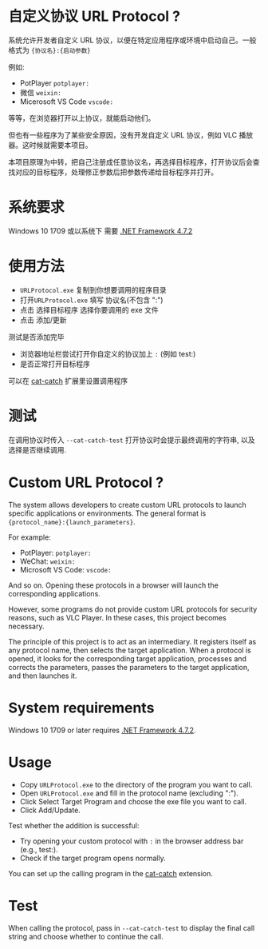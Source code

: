 # 自定义协议 URL Protocol ?

系统允许开发者自定义 URL 协议，以便在特定应用程序或环境中启动自己。一般格式为 `{协议名}:{启动参数}`

例如:

- PotPlayer `potplayer:`
- 微信 `weixin:`
- Micerosoft VS Code `vscode:`

等等，在浏览器打开以上协议，就能启动他们。

但也有一些程序为了某些安全原因，没有开发自定义 URL 协议，例如 VLC 播放器。这时候就需要本项目。

本项目原理为中转，把自己注册成任意协议名，再选择目标程序，打开协议后会查找对应的目标程序，处理修正参数后把参数传递给目标程序并打开。

# 系统要求

Windows 10 1709 或以系统下 需要 [.NET Framework 4.7.2](https://go.microsoft.com/fwlink/?LinkId=863262)

# 使用方法

- `URLProtocol.exe` 复制到你想要调用的程序目录
- 打开`URLProtocol.exe` 填写 协议名(不包含 ":")
- 点击 选择目标程序 选择你要调用的 exe 文件
- 点击 添加/更新

测试是否添加完毕

- 浏览器地址栏尝试打开你自定义的协议加上 `:` (例如 test:)
- 是否正常打开目标程序

可以在 [cat-catch](https://github.com/xifangczy/cat-catch) 扩展里设置调用程序

# 测试

在调用协议时传入 `--cat-catch-test` 打开协议时会提示最终调用的字符串, 以及选择是否继续调用.

# Custom URL Protocol ?

The system allows developers to create custom URL protocols to launch specific applications or environments. The general format is `{protocol_name}:{launch_parameters}`.

For example:

- PotPlayer: `potplayer:`
- WeChat: `weixin:`
- Microsoft VS Code: `vscode:`

And so on. Opening these protocols in a browser will launch the corresponding applications.

However, some programs do not provide custom URL protocols for security reasons, such as VLC Player. In these cases, this project becomes necessary.

The principle of this project is to act as an intermediary. It registers itself as any protocol name, then selects the target application. When a protocol is opened, it looks for the corresponding target application, processes and corrects the parameters, passes the parameters to the target application, and then launches it.

# System requirements

Windows 10 1709 or later requires [.NET Framework 4.7.2](https://go.microsoft.com/fwlink/?LinkId=863262).

# Usage

- Copy `URLProtocol.exe` to the directory of the program you want to call.
- Open `URLProtocol.exe` and fill in the protocol name (excluding ":").
- Click Select Target Program and choose the exe file you want to call.
- Click Add/Update.

Test whether the addition is successful:

- Try opening your custom protocol with `:` in the browser address bar (e.g., test:).
- Check if the target program opens normally.

You can set up the calling program in the [cat-catch](https://github.com/xifangczy/cat-catch) extension.

# Test

When calling the protocol, pass in `--cat-catch-test` to display the final call string and choose whether to continue the call.
